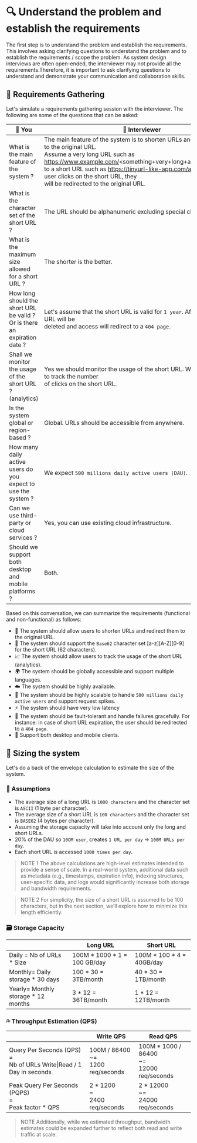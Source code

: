 
# 🔍 Understand the problem and establish the requirements
The first step is to understand the problem and establish the requirements. This involves asking clarifying questions
to understand the problem and to establish the requirements / scope the problem. As system design interviews are often
open-ended, the interviewer may not provide all the requirements.Therefore, it is important to ask clarifying questions
to understand and demonstrate your communication and collaboration skills.

## 📝 Requirements Gathering

Let's simulate a requirements gathering session with the interviewer. The following are some of the questions that can 
be asked:

| 🐹 You                                                                         	 | 🐸 Interviewer                                                                                                                                                                                                                                                                                                                        	            |
|----------------------------------------------------------------------------------|----------------------------------------------------------------------------------------------------------------------------------------------------------------------------------------------------------------------------------------------------------------------------------------------------------------------------------------------------|
| What is the main feature of the system ?                                      	  | The main feature of the system is to shorten URLs and redirect users to the original URL. <br>Assume a very long URL such as https://www.example.com/<something+very+long+and+complicated> <br>to a short URL such as https://tinyurl-like-app.com/abc123. If the user clicks on the short URL, they <br>will be redirected to the original URL. 	 |
| What is the character set of the short URL ?                                  	  | The URL should be alphanumeric excluding special characters.                                                                                                                                                                                                                                                                         	             |
| What is the maximum size allowed for a short URL ?                            	  | The shorter is the better.                                                                                                                                                                                                                                                                                                           	             |
| How long should the short URL be valid ? Or is there <br>an expiration date ? 	  | Let's assume that the short URL is valid for `1 year`. After that, the short URL will be <br>deleted and access will redirect to a `404 page`.                                                                                                                                                                                       	             |
| Shall we monitor the usage of the short URL ? (analytics)                     	  | Yes we should monitor the usage of the short URL. We should be able to track the number <br>of clicks on the short URL.                                                                                                                                                                                                              	             |
| Is the system global or region-based ?                                        	  | Global. URLs should be accessible from anywhere.                                                                                                                                                                                                                                                                                     	             |
| How many daily active users do you expect to use the <br>system ?             	  | We expect `500 millions daily active users (DAU)`.                                                                                                                                                                                                                                                                                   	             |
| Can we use third-party or cloud services ?                                    	  | Yes, you can use existing cloud infrastructure.                                                                                                                                                                                                                                                                                      	             |
| Should we support both desktop and mobile platforms ?                         	  | Both.                                                                                                                                                                                                                                                                                                                                	             |



Based on this conversation, we can summarize the requirements (functional and non-functional) as follows:

* 🔗  The system should allow users to shorten URLs and redirect them to the original URL.
* 🔡 The system should support the `Base62` character set [a-z][A-Z][0-9] for the short URL (62 characters).
* 📈  The system should allow users to track the usage of the short URL (analytics).
* 🌍  The system should be globally accessible and support multiple languages.
* ☁️  The system should be highly available.
* 📏 The system should be highly scalable to handle `500 millions daily active users` and support request spikes.
* ⚡  The system should have very low latency
* 🧱 The system should be fault-tolerant and handle failures gracefully. For instance: in case of short URL expiration, 
the user should be redirected to a `404 page`.
* 📱 Support both desktop and mobile clients.


## 🔢 Sizing the system
Let's do a back of the envelope calculation to estimate the size of the system. 

### 📌 Assumptions

* The average size of a long URL is `1000 characters` and the character set is `ASCII` (1 byte per character).
* The average size of a short URL is `100 characters` and the character set is `BASE62` (4 bytes per character).
* Assuming the storage capacity will take into account only the long and short URLs.
* 20% of the DAU so `10OM user`, creates `1 URL per day` ->  `100M URLs per day`.
* Each short URL is accessed `1000 times per day`.

> NOTE 1
> The above calculations are high-level estimates intended to provide a sense of scale. In a real-world system, 
> additional data such as metadata (e.g., timestamps, expiration info), indexing structures, user-specific data, and 
> logs would significantly increase both storage and bandwidth requirements.

> NOTE 2
> For simplicity, the size of a short URL is assumed to be 100 characters, but in the next section, we’ll explore how 
> to minimize this length efficiently.

### 🗃️ Storage Capacity

| 	                                     | Long URL                    	  | Short URL                	  |
|---------------------------------------|--------------------------------|-----------------------------|
| Daily = Nb of URLs * Size           	 | 100M * 1000 * 1 = 100 GB/day 	 | 100M * 100 * 4 = 40GB/day 	 |
| Monthly= Daily storage * 30 days    	 | 100 * 30 = 3TB/month        	  | 40 * 30 = 1TB/month      	  |
| Yearly= Monthly storage * 12 months 	 | 3 * 12 = 36TB/month         	  | 1 * 12 = 12TB/month      	  |


### 💦 Throughput Estimation (QPS)

| 	                                                                                                    | Write QPS                                      	 | Read QPS                                                    	 |
|------------------------------------------------------------------------------------------------------|--------------------------------------------------|---------------------------------------------------------------|
| Query Per Seconds (QPS) <br>                    = <br>Nb of URLs Write\|Read / 1 Day in seconds  	   | 100M / 86400<br>     ~= <br>  1200 req/seconds 	 | 100M * 1000 / 86400<br>        ~=<br>     12000 req/seconds 	 |
| Peak Query Per Seconds (PQPS)<br>                    =<br>           Peak factor * QPS             	 | 2 * 1200<br>     =<br>  2400 req/seconds     	   | 2 * 12000<br>        ~=<br>       24000 req/seconds     	     |

> NOTE
> Additionally, while we estimated throughput, bandwidth estimates could be expanded further to reflect both read and 
> write traffic at scale.




